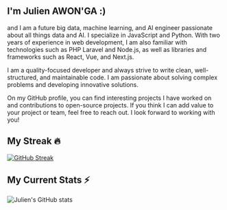 

 ## I'm Julien AWON'GA :)
  and I am a future big data, machine learning, and AI engineer passionate about all things data and AI. I specialize in JavaScript and Python. With two years of experience in web development, I am also familiar with technologies such as PHP Laravel and Node.js, as well as libraries and frameworks such as React, Vue, and Next.js.

I am a quality-focused developer and always strive to write clean, well-structured, and maintainable code. I am passionate about solving complex problems and developing innovative solutions.

On my GitHub profile, you can find interesting projects I have worked on and contributions to open-source projects. If you think I can add value to your project or team, feel free to reach out. I look forward to working with you!



## My Streak 🔥
[![GitHub Streak](https://streak-stats.demolab.com?user=julienawon&theme=transparent&hide_border=true&date_format=j%20M%5B%20Y%5D)](https://git.io/streak-stats)



## My Current Stats ⚡
![Julien's GitHub stats](https://github-readme-stats.vercel.app/api?username=julienawon&show_icons=true&count_private=true&theme=merko) 
